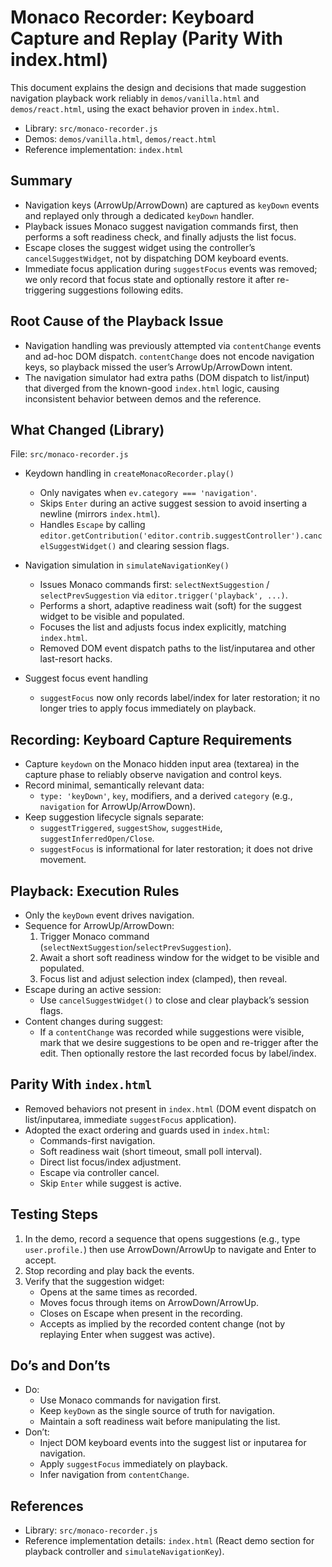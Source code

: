 # Monaco Recorder: Keyboard Capture and Replay (Parity With index.html)

This document explains the design and decisions that made suggestion navigation playback work reliably in `demos/vanilla.html` and `demos/react.html`, using the exact behavior proven in `index.html`.

- Library: `src/monaco-recorder.js`
- Demos: `demos/vanilla.html`, `demos/react.html`
- Reference implementation: `index.html`

## Summary

- Navigation keys (ArrowUp/ArrowDown) are captured as `keyDown` events and replayed only through a dedicated `keyDown` handler.
- Playback issues Monaco suggest navigation commands first, then performs a soft readiness check, and finally adjusts the list focus.
- Escape closes the suggest widget using the controller’s `cancelSuggestWidget`, not by dispatching DOM keyboard events.
- Immediate focus application during `suggestFocus` events was removed; we only record that focus state and optionally restore it after re-triggering suggestions following edits.

## Root Cause of the Playback Issue

- Navigation handling was previously attempted via `contentChange` events and ad-hoc DOM dispatch. `contentChange` does not encode navigation keys, so playback missed the user’s ArrowUp/ArrowDown intent.
- The navigation simulator had extra paths (DOM dispatch to list/input) that diverged from the known-good `index.html` logic, causing inconsistent behavior between demos and the reference.

## What Changed (Library)

File: `src/monaco-recorder.js`

- Keydown handling in `createMonacoRecorder.play()`
  - Only navigates when `ev.category === 'navigation'`.
  - Skips `Enter` during an active suggest session to avoid inserting a newline (mirrors `index.html`).
  - Handles `Escape` by calling `editor.getContribution('editor.contrib.suggestController').cancelSuggestWidget()` and clearing session flags.

- Navigation simulation in `simulateNavigationKey()`
  - Issues Monaco commands first: `selectNextSuggestion` / `selectPrevSuggestion` via `editor.trigger('playback', ...)`.
  - Performs a short, adaptive readiness wait (soft) for the suggest widget to be visible and populated.
  - Focuses the list and adjusts focus index explicitly, matching `index.html`.
  - Removed DOM event dispatch paths to the list/inputarea and other last-resort hacks.

- Suggest focus event handling
  - `suggestFocus` now only records label/index for later restoration; it no longer tries to apply focus immediately on playback.

## Recording: Keyboard Capture Requirements

- Capture `keydown` on the Monaco hidden input area (textarea) in the capture phase to reliably observe navigation and control keys.
- Record minimal, semantically relevant data:
  - `type: 'keyDown'`, `key`, modifiers, and a derived `category` (e.g., `navigation` for ArrowUp/ArrowDown).
- Keep suggestion lifecycle signals separate:
  - `suggestTriggered`, `suggestShow`, `suggestHide`, `suggestInferredOpen/Close`.
  - `suggestFocus` is informational for later restoration; it does not drive movement.

## Playback: Execution Rules

- Only the `keyDown` event drives navigation.
- Sequence for ArrowUp/ArrowDown:
  1. Trigger Monaco command (`selectNextSuggestion`/`selectPrevSuggestion`).
  2. Await a short soft readiness window for the widget to be visible and populated.
  3. Focus list and adjust selection index (clamped), then reveal.
- Escape during an active session:
  - Use `cancelSuggestWidget()` to close and clear playback’s session flags.
- Content changes during suggest:
  - If a `contentChange` was recorded while suggestions were visible, mark that we desire suggestions to be open and re-trigger after the edit. Then optionally restore the last recorded focus by label/index.

## Parity With `index.html`

- Removed behaviors not present in `index.html` (DOM event dispatch on list/inputarea, immediate `suggestFocus` application).
- Adopted the exact ordering and guards used in `index.html`:
  - Commands-first navigation.
  - Soft readiness wait (short timeout, small poll interval).
  - Direct list focus/index adjustment.
  - Escape via controller cancel.
  - Skip `Enter` while suggest is active.

## Testing Steps

1. In the demo, record a sequence that opens suggestions (e.g., type `user.profile.`) then use ArrowDown/ArrowUp to navigate and Enter to accept.
2. Stop recording and play back the events.
3. Verify that the suggestion widget:
   - Opens at the same times as recorded.
   - Moves focus through items on ArrowDown/ArrowUp.
   - Closes on Escape when present in the recording.
   - Accepts as implied by the recorded content change (not by replaying Enter when suggest was active).

## Do’s and Don’ts

- Do:
  - Use Monaco commands for navigation first.
  - Keep `keyDown` as the single source of truth for navigation.
  - Maintain a soft readiness wait before manipulating the list.
- Don’t:
  - Inject DOM keyboard events into the suggest list or inputarea for navigation.
  - Apply `suggestFocus` immediately on playback.
  - Infer navigation from `contentChange`.

## References

- Library: `src/monaco-recorder.js`
- Reference implementation details: `index.html` (React demo section for playback controller and `simulateNavigationKey`).
